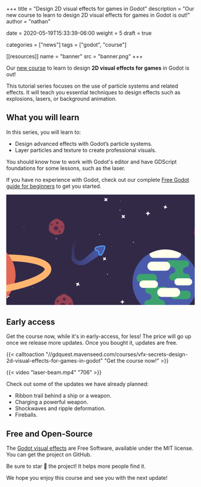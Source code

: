 +++
title = "Design 2D visual effects for games in Godot"
description = "Our new course to learn to design 2D visual effects for games in Godot is out!"
author = "nathan"

date = 2020-05-19T15:33:39-06:00
weight = 5
draft = true

categories = ["news"]
tags = ["godot", "course"]

[[resources]]
name = "banner"
src = "banner.png"
+++

Our [new course](//gdquest.mavenseed.com/courses/vfx-secrets-design-2d-visual-effects-for-games-in-godot) to learn to design **2D visual effects for games** in Godot is out!

This tutorial series focuses on the use of particle systems and related effects. It will teach you essential techniques to design effects such as explosions, lasers, or background animation.

## What you will learn

In this series, you will learn to:

- Design advanced effects with Godot’s particle systems.
- Layer particles and texture to create professional visuals.

You should know how to work with Godot's editor and have GDScript foundations for some lessons, such as the laser.

If you have no experience with Godot, check out our complete [Free Godot guide for beginners](//www.gdquest.com/docs/guides/learn-godot/beginner/) to get you started.

![Trail effect](./trail.png)

## Early access

Get the course now, while it's in early-access, for less! The price will go up once we release more updates. Once you bought it, updates are free.

{{< calltoaction "//gdquest.mavenseed.com/courses/vfx-secrets-design-2d-visual-effects-for-games-in-godot" "Get the course now!" >}}

{{< video "laser-beam.mp4" "706" >}}

Check out some of the updates we have already planned:

- Ribbon trail behind a ship or a weapon.
- Charging a powerful weapon.
- Shockwaves and ripple deformation.
- Fireballs.

## Free and Open-Source

The [Godot visual effects](https://github.com/GDQuest/godot-visual-effects) are Free Software, available under the MIT license. You can get the project on GitHub.

Be sure to star 🌟 the project! It helps more people find it.

We hope you enjoy this course and see you with the next update!
